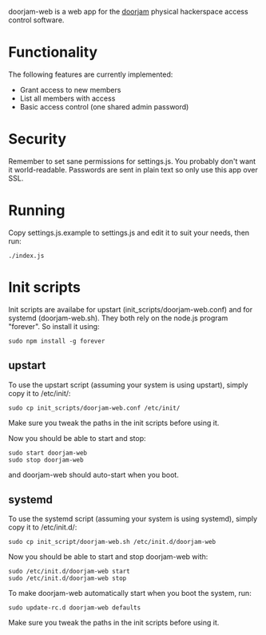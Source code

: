 
doorjam-web is a web app for the [doorjam](https://github.com/sudoroom/doorjam) physical hackerspace access control software.

# Functionality

The following features are currently implemented:

* Grant access to new members
* List all members with access
* Basic access control (one shared admin password)

# Security

Remember to set sane permissions for settings.js. You probably don't want it world-readable. Passwords are sent in plain text so only use this app over SSL.

# Running

Copy settings.js.example to settings.js and edit it to suit your needs, then run:

```
./index.js
```

# Init scripts

Init scripts are availabe for upstart (init_scripts/doorjam-web.conf) and for systemd (doorjam-web.sh). They both rely on the node.js program "forever". So install it using:

```
sudo npm install -g forever
```

## upstart

To use the upstart script (assuming your system is using upstart), simply copy it to /etc/init/:

```
sudo cp init_scripts/doorjam-web.conf /etc/init/
```

Make sure you tweak the paths in the init scripts before using it.

Now you should be able to start and stop:

```
sudo start doorjam-web
sudo stop doorjam-web
```

and doorjam-web should auto-start when you boot.

## systemd

To use the systemd script (assuming your system is using systemd), simply copy it to /etc/init.d/:

```
sudo cp init_script/doorjam-web.sh /etc/init.d/doorjam-web
```

Now you should be able to start and stop doorjam-web with:

```
sudo /etc/init.d/doorjam-web start
sudo /etc/init.d/doorjam-web stop
```

To make doorjam-web automatically start when you boot the system, run:

```
sudo update-rc.d doorjam-web defaults
```

Make sure you tweak the paths in the init scripts before using it.